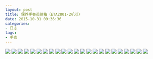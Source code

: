 ```yaml
---
layout: post
title: 保养手卷英纳格（ETA2801-2机芯）
date: 2015-10-31 09:36:36
categories:
- 日志
tags:
- 手表
---
```


![](http://i1328.photobucket.com/albums/w532/xwlogic/IMG_4324_zpsyiysvi8w.jpg)
![](http://i1328.photobucket.com/albums/w532/xwlogic/IMG_4325_zpshraa0cvv.jpg)
![](http://i1328.photobucket.com/albums/w532/xwlogic/IMG_4386_zpsg3efomy3.jpg)
![](http://i1328.photobucket.com/albums/w532/xwlogic/IMG_4327_zpsfn9zxryy.jpg)
![](http://i1328.photobucket.com/albums/w532/xwlogic/IMG_4328_zps7ywz3osl.jpg)
![](http://i1328.photobucket.com/albums/w532/xwlogic/IMG_4329_zpsc7ny7lrd.jpg)
![](http://i1328.photobucket.com/albums/w532/xwlogic/IMG_4331_zpspaybndwz.jpg)
![](http://i1328.photobucket.com/albums/w532/xwlogic/IMG_4332_zpsenzs5mjd.jpg)
![](http://i1328.photobucket.com/albums/w532/xwlogic/IMG_4333_zpsjlx8ddu7.jpg)
![](http://i1328.photobucket.com/albums/w532/xwlogic/IMG_4334_zpsujaydfjt.jpg)
![](http://i1328.photobucket.com/albums/w532/xwlogic/IMG_4336_zps8bzhklse.jpg)
![](http://i1328.photobucket.com/albums/w532/xwlogic/IMG_4338_zpsg9cmx2tr.jpg)
![](http://i1328.photobucket.com/albums/w532/xwlogic/IMG_4343_zpsgrr44djn.jpg)
![](http://i1328.photobucket.com/albums/w532/xwlogic/IMG_4344_zpsbfrxehfg.jpg)
![](http://i1328.photobucket.com/albums/w532/xwlogic/IMG_4346_zps8ulk3nlr.jpg)
![](http://i1328.photobucket.com/albums/w532/xwlogic/IMG_4347_zpspfgnt6hz.jpg)
![](http://i1328.photobucket.com/albums/w532/xwlogic/IMG_4348_zpsudlugzrx.jpg)
![](http://i1328.photobucket.com/albums/w532/xwlogic/IMG_4350_zpssf7op05n.jpg)
![](http://i1328.photobucket.com/albums/w532/xwlogic/IMG_4351_zpsqisotho4.jpg)
![](http://i1328.photobucket.com/albums/w532/xwlogic/IMG_4352_zpsvqwje1dc.jpg)
![](http://i1328.photobucket.com/albums/w532/xwlogic/IMG_4353_zpspjv4scxi.jpg)
![](http://i1328.photobucket.com/albums/w532/xwlogic/IMG_4354_zpsm0oneqdv.jpg)
![](http://i1328.photobucket.com/albums/w532/xwlogic/IMG_4388_zpsyx8qnzxd.jpg)
